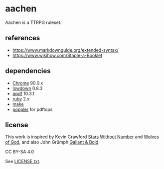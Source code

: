 
# aachen

Aachen is a TTRPG ruleset.


## references

* https://www.markdownguide.org/extended-syntax/
* https://www.wikihow.com/Staple-a-Booklet


## dependencies

* [Chrome](https://www.google.com/chrome/) 90.0.x
* [lowdown](https://kristaps.bsd.lv/lowdown/) 0.8.3
* [qpdf](http://qpdf.sourceforge.net/files/qpdf-manual.htm) 10.3.1
* [ruby](https://www.ruby-lang.org/en/) 2.x
* [make](https://en.wikipedia.org/wiki/Make_(software))
* [poppler](https://poppler.freedesktop.org/) for pdftops


## license

This work is inspired by Kevin Crawford [Stars Without Number](https://www.drivethrurpg.com/product/226996/Stars-Without-Number-Revised-Edition) and [Wolves of God](https://www.drivethrurpg.com/product/308470/Wolves-of-God-Adventures-in-Dark-Ages-England), and also John Grümph [Gallant & Bold](https://www.drivethrurpg.com/product/316192/Gallant--Bold).

CC BY-SA 4.0

See [LICENSE.txt](LICENSE.txt).

